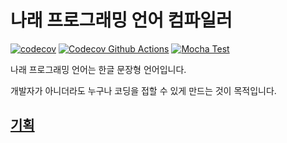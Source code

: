 # 나래 프로그래밍 언어 컴파일러

[![codecov](https://codecov.io/gh/nalae-lang/compiler/branch/master/graph/badge.svg)](https://codecov.io/gh/nalae-lang/compiler)
[![Codecov Github Actions](https://github.com/nalae-lang/compiler/workflows/Codecov%20Github%20Actions/badge.svg)](https://github.com/nalae-lang/compiler/actions)
[![Mocha Test](https://github.com/nalae-lang/compiler/workflows/Mocha%20Test/badge.svg)](https://github.com/nalae-lang/compiler/actions)

나래 프로그래밍 언어는 한글 문장형 언어입니다.

개발자가 아니더라도 누구나 코딩을 접할 수 있게 만드는 것이 목적입니다.

## [기획](https://www.notion.so/nalaelang/eb3ec8b8832f41b39ad334fe0695d2bf)
